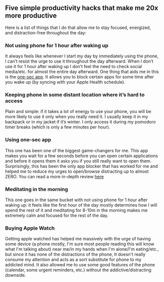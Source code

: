 ## Five simple productivity hacks that make me 20x more productive
Here is a list of things that I do that allow me to stay focused, energized, and distraction-free throughout the day:

### Not using phone for 1 hour after waking up
It always feels like whenever I start my day by immediately using the phone, I can’t resist the urge to use it throughout the day afterward. 
When I don’t use it for 1 hour after waking up I don’t feel the need to check social media/etc. for almost the entire day afterward. 
One thing that aids me in this is the [one-sec app](https://one-sec.app/). 
It allows you to block certain apps for some time after you wake up (by syncing with your Apple Health schedule).

### Keeping phone in some distant location where it’s hard to access
Plain and simple: if it takes a lot of energy to use your phone, you will be more likely to use it only when you really need it. I usually keep it in my backpack or in my jacket if it’s winter. 
I only access it during my pomodoro timer breaks (which is only a few minutes per hour).

### Using one-sec app
This one has been one of the biggest game-changers for me. 
This app makes you wait for a few seconds before you can open certain applications and before it opens them it asks you if you still really want to open them. 
Surprisingly, this has been the only app blocker that has worked for me and helped me to reduce my urges to open/browse distracting up to almost ZERO. 
You can read a more in-depth review [here](https://mattgalligan.com/one-sec-review/)

### Meditating in the morning
This one goes in the same bucket with not using phone for 1 hour after waking up: it feels like the first hour of the day mostly determines how I will spend the rest of it and meditating for 8-10m in the morning makes me extremely calm and focused for the rest of the day.

### Buying Apple Watch
Getting apple watched has helped me massively with the urge of having some device (a phone mostly, I'm sure most people reading this will know what I'm talking about) near me/in my hands when I'm alone/I'm eating/etc., but since it has 
none of the distractions of the phone, It doesn't really consume my attention and acts as a sort substitute for phone to my addicted mind.
It also allowed me to use some good features of the phone (calendar, some urgent reminders, etc.) without the addictive/distracting downside.